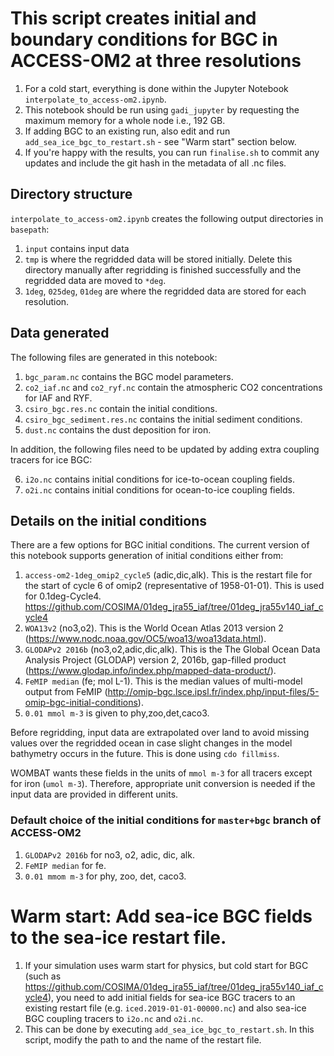 # This script creates initial and boundary conditions for BGC in ACCESS-OM2 at three resolutions

1. For a cold start, everything is done within the Jupyter Notebook `interpolate_to_access-om2.ipynb`.
2. This notebook should be run using `gadi_jupyter` by requesting the maximum memory for a whole node i.e., 192 GB.
3. If adding BGC to an existing run, also edit and run `add_sea_ice_bgc_to_restart.sh` - see "Warm start" section below.
4. If you're happy with the results, you can run `finalise.sh` to commit any updates and include the git hash in the metadata of all .nc files.
 
## Directory structure

`interpolate_to_access-om2.ipynb` creates the following output directories in `basepath`:
1. `input` contains input data
2. `tmp` is where the regridded data will be stored initially. Delete this directory manually after regridding is finished successfully and the regridded data are moved to `*deg`.
3. `1deg`, `025deg`, `01deg` are where the regridded data are stored for each resolution.

## Data generated

The following files are generated in this notebook:

1. `bgc_param.nc` contains the BGC model parameters.
2. `co2_iaf.nc` and `co2_ryf.nc` contain the atmospheric CO2 concentrations for IAF and RYF.
3. `csiro_bgc.res.nc` contain the initial conditions.
4. `csiro_bgc_sediment.res.nc` contains the initial sediment conditions.
5. `dust.nc` contains the dust deposition for iron.

In addition, the following files need to be updated by adding extra coupling tracers for ice BGC:

6. `i2o.nc` contains initial conditions for ice-to-ocean coupling fields.
7. `o2i.nc` contains initial conditions for ocean-to-ice coupling fields.

## Details on the initial conditions

There are a few options for BGC initial conditions. The current version of this notebook supports generation of initial conditions either from:

1. `access-om2-1deg_omip2_cycle5` (adic,dic,alk). This is the restart file for the start of cycle 6 of omip2 (representative of 1958-01-01). This is used for 0.1deg-Cycle4. https://github.com/COSIMA/01deg_jra55_iaf/tree/01deg_jra55v140_iaf_cycle4
2. `WOA13v2` (no3,o2). This is the World Ocean Atlas 2013 version 2 (https://www.nodc.noaa.gov/OC5/woa13/woa13data.html).
3. `GLODAPv2 2016b` (no3,o2,adic,dic,alk). This is the The Global Ocean Data Analysis Project (GLODAP) version 2, 2016b, gap-filled product (https://www.glodap.info/index.php/mapped-data-product/).
4. `FeMIP median` (fe; mol L-1). This is the median values of multi-model output from FeMIP (http://omip-bgc.lsce.ipsl.fr/index.php/input-files/5-omip-bgc-initial-conditions). 
5. `0.01 mmol m-3` is given to phy,zoo,det,caco3.

Before regridding, input data are extrapolated over land to avoid missing values over the regridded ocean in case slight changes in the model bathymetry occurs in the future. This is done using `cdo fillmiss`.

WOMBAT wants these fields in the units of `mmol m-3` for all tracers except for iron (`umol m-3`). Therefore, appropriate unit conversion is needed if the input data are provided in different units.

### Default choice of the initial conditions for `master+bgc` branch of ACCESS-OM2

1. `GLODAPv2 2016b` for no3, o2, adic, dic, alk.
2. `FeMIP median` for fe.
3. `0.01 mmom m-3` for phy, zoo, det, caco3.

# Warm start: Add sea-ice BGC fields to the sea-ice restart file.
1. If your simulation uses warm start for physics, but cold start for BGC (such as https://github.com/COSIMA/01deg_jra55_iaf/tree/01deg_jra55v140_iaf_cycle4), you need to add initial fields for sea-ice BGC tracers to an existing restart file (e.g. `iced.2019-01-01-00000.nc`) and also sea-ice BGC coupling tracers to `i2o.nc` and `o2i.nc`.
2. This can be done by executing `add_sea_ice_bgc_to_restart.sh`. In this script, modify the path to and the name of the restart file.
